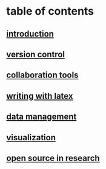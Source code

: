 # table of contents
## [introduction](./introduction.md)
## [version control](./version-control.md)
## [collaboration tools](./collaboration-tools.md)
## [writing with latex](./writing-with-latex.md)
## [data management](./data-management.md)
## [visualization](./visualization.md)
## [open source in research](./open-source-in-research.md)
